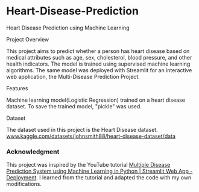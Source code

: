 # Heart-Disease-Prediction

Heart Disease Prediction using Machine Learning

Project Overview

This project aims to predict whether a person has heart disease based on medical attributes such as age, sex, cholesterol, blood pressure, and other health indicators. 
The model is trained using supervised machine learning algorithms.
The same model was deployed with Streamlit for an interactive web application, the Multi-Disease Prediction Project.

Features

Machine learning model(Logistic Regression) trained on a heart disease dataset.
To save the trained model, "pickle" was used.

Dataset

The dataset used in this project is the Heart Disease dataset.
www.kaggle.com/datasets/johnsmith88/heart-disease-dataset/data

### Acknowledgment 
This project was inspired by the YouTube tutorial [Multiple Disease Prediction System using Machine Learning in Python | Streamlit Web App - Deployment](https://youtu.be/8Q_QQVQ1HZA?si=o4buaDAL0iHhfs_e). 
I learned from the tutorial and adapted the code with my own modifications.  
